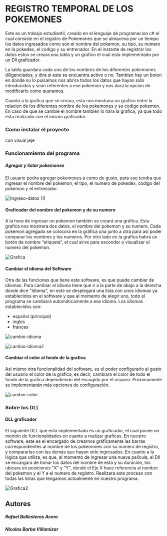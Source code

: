 # REGISTRO TEMPORAL DE LOS POKEMONES

Este es un trabajo estudiantil, creado en el lenguaje de programacion c# el cual consiste en el registro de Pokemones que se almacena por un tiempo los datos ingresados como son el nombre del pokemon, su tipo, su numero en la pokedex, el codigo y su entrenador. En el instante de registrar los datos estos se creara una tabla y un grafico el cual esta implementado por un Dll graficador.

La tabla guardara cada uno de los nombres de los diferentes pokemones diligenciados, y dira si este se encuentra activo o no. Tambien hay un boton en donde su lo pulsamos nos abrira todos los datos que hayan sido introducidos y sean referentes a ese pokemon y nos dara la opcion de modificarlo como queramos.

Cuanto a la grafica que se creara, esta nos mostrara un grafico entre la relacion de los diferentes nombre de los pokemones y su codigo pokemon. En caso de que se cambie el nombre tambien lo hara la grafica, ya que todo esta realizado con el mismo graficador.

### Como instalar el proyecto

con visual jeje

### Funcionamiento del programa
##### Agregar y listar pokemones

El usuario podra agregar pokemones a como de gusto, para eso tendra que ingresar el nombre del pokemon, el tipo, el numero de pokedex, codigo del pokemon y el entrenador.
 
![Ingreso-datos (1)](https://user-images.githubusercontent.com/61460280/81875779-ae22ff80-9546-11ea-8ecd-3956fa7523ab.gif)

 
 #### Graficador del nombre del pokemon y de su numero
 
 A la hora de ingresar un pokemon también se creará una gráfica. Esta grafica nos mostrara dos datos, el nombre del pokemon y su numero. Cada pokemon agregado se colocora en la gráfica una junto a otra para así poder comparar los nombres y los numeros. Por otro lado en la grafica habrá un botón de nombre “etiqueta”, el cual sirve para esconder o visualizar el numero del pokemon.
 
![Grafica](https://user-images.githubusercontent.com/61460280/81875970-30abbf00-9547-11ea-85eb-656967d65995.gif)

 
#### Cambiar el idioma del Software 

Otra de las funciones que tiene este software, es que puede cambiar de idiomas. Para cambiar el idioma tiene que ir a la parte de abajo a la derecha donde dice "Idioma", en este se desplegará una lista con unos idiomas ya establecidos en el software y que al momento de elegir uno, todo el programa se cambiará automáticamente a ese idioma.
Los idiomas establecidos son:
* español (principal)
* ingles
* frances

![cambio-idioma](https://user-images.githubusercontent.com/61460280/81876189-ae6fca80-9547-11ea-812d-031a4ec0418c.gif)


![cambio-idioma2](https://user-images.githubusercontent.com/61460280/81876234-c9423f00-9547-11ea-8d85-e3663f37d89b.gif)


#### Cambiar el color al fondo de la grafica

Así mismo otra funcionalidad del software, es el poder configurarlo al gusto del usuario el color de la grafica, es decir, cambiara el color de todo el fondo de la grafica dependiendo del escogido por el usuario. Próximamente se implementarán más opciones de configuración.

![cambio-color](https://user-images.githubusercontent.com/61460280/81876396-2a6a1280-9548-11ea-9ae6-6d2c489c7100.gif)

### Sobre los DLL
#### DLL graficador

El siguiente DLL que esta implementado es un graficador, el cual posee un montón de funcionalidades en cuanto a realizar graficas. En nuestro software, este es el encargado de crearnos gráficamente las barras correspondientes al nombre de los pokemones con su numero de registro, y compararlas con las demás que hayan sido ingresados. En cuanto a la lógica que utiliza, es que, al momento de ingresar una nueva película, el Dll se encargara de tomar los datos del nombre de esta y su duración, los ubicara en posiciones "X" y "Y", donde el Eje X hace referencia al nombre del pokemon y el Y a el numero de registro. Realizara este proceso con todas las listas que tengamos actualmente en nuestro programa.

![Grafica2](https://user-images.githubusercontent.com/61460280/81877089-d6f8c400-9549-11ea-8507-7426458a2774.gif)


## Autores
##### Rafael Ballesteros Acero
##### Nicolas Barba Villamizar


